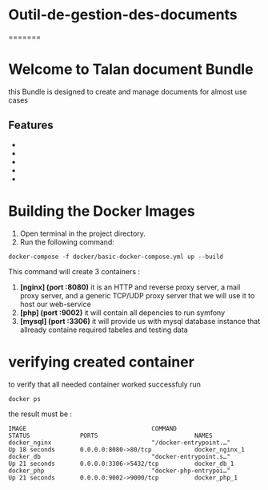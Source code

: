 # Outil-de-gestion-des-documents
=======
# Welcome to Talan document Bundle
this Bundle is designed to create and manage documents for almost use cases 

## Features

- 
- 
- 
- 
- 

# Building the Docker Images
1. Open terminal in the project directory.
2. Run the following command: 
```
docker-compose -f docker/basic-docker-compose.yml up --build

```

This command will create 3 containers :
1.	**[nginx] (port :8080)** it is an HTTP and reverse proxy server, a mail proxy server, and a generic TCP/UDP proxy server that we will use it to host our web-service
2.	**[php] (port :9002)**  it will contain all depencies to run symfony 
3.	**[mysql] (port :3306)**   it will provide us with mysql database instance that allready containe required tabeles and testing data

# verifying created container
to verify that all needed container worked successfuly run
``` 
docker ps

```
the result must be :
```
IMAGE                                   COMMAND                          STATUS              PORTS                           NAMES
docker_nginx                            "/docker-entrypoint.…"           Up 18 seconds       0.0.0.0:8080->80/tcp            docker_nginx_1
docker_db                               "docker-entrypoint.s…"           Up 21 seconds       0.0.0.0:3306->5432/tcp          docker_db_1
docker_php                              "docker-php-entrypoi…"           Up 21 seconds       0.0.0.0:9002->9000/tcp          docker_php_1


